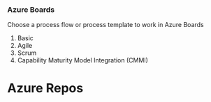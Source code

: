 <h3>Azure Boards</h3>
Choose a process flow or process template to work in Azure Boards<br>
<ol>
<li>Basic</li>
<li>Agile</li>
<li>Scrum</li>
<li>Capability Maturity Model Integration (CMMI)</li>
</ol>

# Azure Repos
